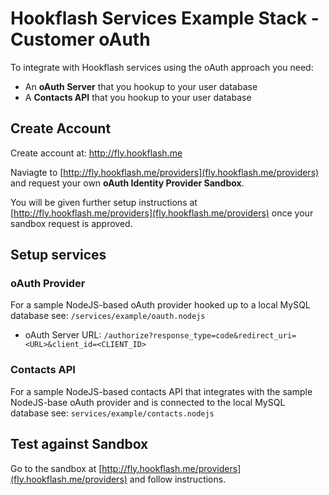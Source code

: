 Hookflash Services Example Stack - Customer oAuth
=================================================

To integrate with Hookflash services using the oAuth approach you need:

  * An **oAuth Server** that you hookup to your user database
  * A **Contacts API** that you hookup to your user database


Create Account
--------------

Create account at: http://fly.hookflash.me

Naviagte to [http://fly.hookflash.me/providers](fly.hookflash.me/providers) and request your own **oAuth Identity Provider Sandbox**.

You will be given further setup instructions at [http://fly.hookflash.me/providers](fly.hookflash.me/providers) once your sandbox request is approved.


Setup services
--------------

### oAuth Provider

For a sample NodeJS-based oAuth provider hooked up to a local MySQL
database see: `/services/example/oauth.nodejs`

  * oAuth Server URL: `/authorize?response_type=code&redirect_uri=<URL>&client_id=<CLIENT_ID>`

### Contacts API

For a sample NodeJS-based contacts API that integrates with the
sample NodeJS-base oAuth provider and is connected to the
local MySQL database see: `services/example/contacts.nodejs`


Test against Sandbox
--------------------

Go to the sandbox at [http://fly.hookflash.me/providers](fly.hookflash.me/providers) and follow instructions.

